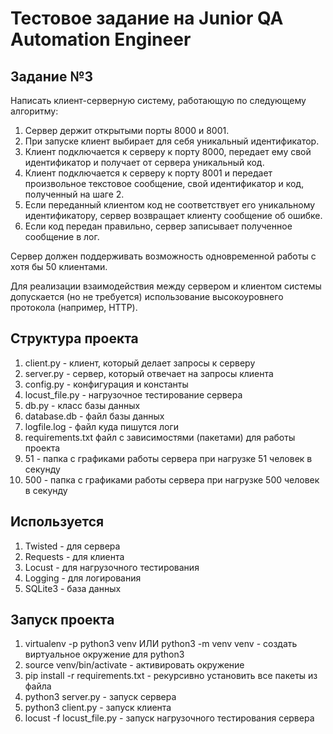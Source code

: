 # Тестовое задание на Junior QA Automation Engineer

## Задание №3

Написать клиент-серверную систему, работающую по следующему алгоритму:

1. Сервер держит открытыми порты 8000 и 8001.
2. При запуске клиент выбирает для себя уникальный идентификатор.
3. Клиент подключается к серверу к порту 8000, передает ему свой идентификатор и получает от сервера уникальный код.
4. Клиент подключается к серверу к порту 8001 и передает произвольное текстовое сообщение, свой идентификатор и код, полученный на шаге 2.
5. Если переданный клиентом код не соответствует его уникальному идентификатору, сервер возвращает клиенту сообщение об ошибке.
6. Если код передан правильно, сервер записывает полученное сообщение в лог.

Сервер должен поддерживать возможность одновременной работы с хотя бы 50 клиентами.

Для реализации взаимодействия между сервером и клиентом системы допускается (но не требуется) использование высокоуровнего протокола (например, HTTP).

## Структура проекта

1. client.py - клиент, который делает запросы к серверу
2. server.py - сервер, который отвечает на запросы клиента
3. config.py - конфигурация и константы
4. locust_file.py - нагрузочное тестирование сервера
5. db.py - класс базы данных
6. database.db - файл базы данных
7. logfile.log - файл куда пишутся логи
8. requirements.txt файл с зависимостями (пакетами) для работы проекта
9. 51 - папка с графиками работы сервера при нагрузке 51 человек в секунду
10. 500 - папка с графиками работы сервера при нагрузке 500 человек в секунду

## Используется

1. Twisted - для сервера
2. Requests - для клиента
3. Locust - для нагрузочного тестирования
4. Logging - для логирования
5. SQLite3 - база данных

## Запуск проекта

1. virtualenv -p python3 venv ИЛИ python3 -m venv venv - создать виртуальное окружение для python3
2. source venv/bin/activate - активировать окружение
3. pip install -r requirements.txt - рекурсивно установить все пакеты из файла
4. python3 server.py - запуск сервера
5. python3 client.py - запуск клиента
6. locust -f locust_file.py - запуск нагрузочного тестирования сервера
